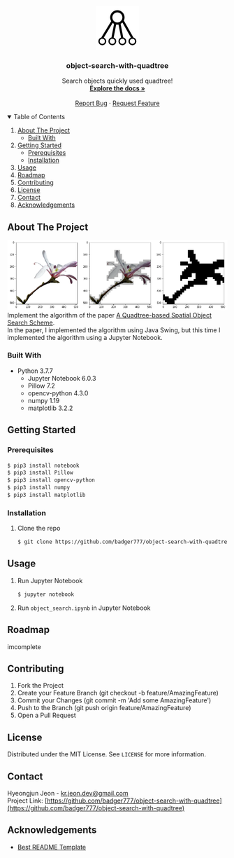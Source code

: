 <!-- PROJECT LOGO -->
<br />
<p align="center">
  <a href="https://github.com/badger777/object-search-with-quadtree">
    <img src="readme_media/quadtree.png" alt="Logo" width="100" height="100">
  </a>

  <h3 align="center">object-search-with-quadtree</h3>

  <p align="center">
    Search objects quickly used quadtree!
    <br />
    <a href="https://github.com/badger777/object-search-with-quadtree"><strong>Explore the docs »</strong></a>
    <br />
    <br />
    <a href="https://github.com/badger777/object-search-with-quadtree/issues">Report Bug</a>
    ·
    <a href="https://github.com/badger777/object-search-with-quadtree/pulls">Request Feature</a>
  </p>
</p>

<!-- TABLE OF CONTENTS -->
<details open="open">
  <summary>Table of Contents</summary>
  <ol>
    <li>
      <a href="#about-the-project">About The Project</a>
      <ul>
        <li><a href="#built-with">Built With</a></li>
      </ul>
    </li>
    <li>
      <a href="#getting-started">Getting Started</a>
      <ul>
        <li><a href="#prerequisites">Prerequisites</a></li>
        <li><a href="#installation">Installation</a></li>
      </ul>
    </li>
    <li><a href="#usage">Usage</a></li>
    <li><a href="#roadmap">Roadmap</a></li>
    <li><a href="#contributing">Contributing</a></li>
    <li><a href="#license">License</a></li>
    <li><a href="#contact">Contact</a></li>
    <li><a href="#acknowledgements">Acknowledgements</a></li>
  </ol>
</details>

<!-- ABOUT THE PROJECT -->
## About The Project

![screenshot](readme_media/screenshot.png)
Implement the algorithm of the paper [A Quadtree-based Spatial Object Search Scheme](https://www.ijcse.com/docs/INDJCSE20-11-02-109.pdf).  
In the paper, I implemented the algorithm using Java Swing, but this time I implemented the algorithm using a Jupyter Notebook.

### Built With

* Python 3.7.7
  * Jupyter Notebook 6.0.3
  * Pillow 7.2
  * opencv-python 4.3.0
  * numpy 1.19
  * matplotlib 3.2.2

<!-- GETTING STARTED -->
## Getting Started

### Prerequisites

```bash
$ pip3 install notebook
$ pip3 install Pillow
$ pip3 install opencv-python
$ pip3 install numpy
$ pip3 install matplotlib
```
### Installation

1. Clone the repo
   ```bash
   $ git clone https://github.com/badger777/object-search-with-quadtree.git
   ```

<!-- Usage -->
## Usage

1. Run Jupyter Notebook
   ```bash
   $ jupyter notebook
   ```
2. Run `object_search.ipynb` in Jupyter Notebook

<!-- Roadmap -->
## Roadmap

imcomplete

<!-- CONTRIBUTING -->
## Contributing

1. Fork the Project
2. Create your Feature Branch (git checkout -b feature/AmazingFeature)
3. Commit your Changes (git commit -m 'Add some AmazingFeature')
4. Push to the Branch (git push origin feature/AmazingFeature)
5. Open a Pull Request

<!-- LICENSE -->
## License

Distributed under the MIT License. See `LICENSE` for more information.

<!-- CONTACT -->
## Contact

Hyeongjun Jeon - kr.jeon.dev@gmail.com  
Project Link: [https://github.com/badger777/object-search-with-quadtree](https://github.com/badger777/object-search-with-quadtree)  

<!-- ACKNOWLEDGEMENTS -->
## Acknowledgements

* [Best README Template](https://github.com/othneildrew/Best-README-Template)